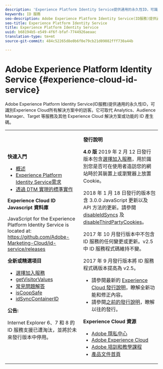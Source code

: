 ```yaml
---
description: 'Experience Platform Identity Service提供通用的永久性ID，可識別Experience Cloud所有解決方案中的訪客。 '
keywords: ID 服務
seo-description: Adobe Experience Platform Identity Service(ID服務)提供通用的永久性ID，可識別Experience Cloud所有解決方案中的訪客。它可取代 Analytics、Audience Manager、Target 等服務及其他 Experience Cloud 解決方案或功能的 ID 產生碼。
seo-title: Experience Platform Identity Service
title: Experience Platform Identity Service
uuid: b68194b5-e549-4f6f-bfaf-7744926aeaac
translation-type: tm+mt
source-git-commit: 484c52265d8e0b6f0e79cb21d09082fff730a44b

---
```



# Adobe Experience Platform Identity Service {#experience-cloud-id-service}

Adobe Experience Platform Identity Service(ID服務)提供通用的永久性ID，可識別Experience Cloud所有解決方案中的訪客。它可取代 Analytics、Audience Manager、Target 等服務及其他 Experience Cloud 解決方案或功能的 ID 產生碼。

<table id="table_5E612F746A704FE095B809A013EE977F" class="simpletable"> 
 <tbody> 
  <tr> 
   <td colname="col1"> <p> <b>快速入門</b> </p> <p> 
     <ul id="ul_D5EC6A54A03F4AB595B588116A7C1296"> 
      <li id="li_845F6DE25A1241439BCDCBC00459D7EB"> <a href="introduction/overview.md" format="dita" scope="local"> 概述 </a> </li> 
      <li id="li_47F399E1D4AF4F08BD647DF01A423BA7"> <a href="reference/requirements.md" format="dita" scope="local"> Experience Platform Identity Service需求 </a> </li> 
      <li id="li_CBEEE79B45644F28A52B58DDF23DAD4F"> <a href="implementation-guides/standard.md#concept-89cd0199a9634fc48644f2d61e3d2445" format="dita" scope="local"> 透過 DTM 實現的標準實作 </a> </li> 
     </ul> </p> <p><b>Experience Cloud ID Javascript 資料庫</b> </p> <p>JavaScript for the Experience Platform Identity Service is located at: <a href="https://github.com/Adobe-Marketing-Cloud/id-service/releases" format="https" scope="external"> https://github.com/Adobe-Marketing-Cloud/id-service/releases</a> </p> <p> <b>全新或精選項目</b> </p> <p> 
     <ul id="ul_B0A25B6827734D55BB1E20D12334AC21"> 
      <li id="li_A66924F4948F4A5ABA545A89A28A6F6A"><a href="implementation-guides/opt-in-service/optin-overview.md#concept-f9b5db0d27a245fbadd3e19162319360" format="dita" scope="local">選擇加入服務</a> </li> 
      <li id="li_92D49CB788AD478EA74BCF5328CB9A14"> <a href="library/get-set/getvisitorvalues.md#reference-b8c9e17c170c4291829a792df46ce279" format="dita" scope="local"> getVisitorValues </a> </li> 
      <li id="li_9E512C6DD15C46C3ABD06ACD60D97E4A"> <a href="faq-intro/faq-intro.md" format="dita" scope="local"> 常見問題解答 </a> </li> 
      <li id="li_B28082F3D075413D89E5AFB718657E17"> <a href="library/function-vars/coopsafe.md#reference-7fbed36f38a048d1a5883c53d430ddf4" format="dita" scope="local"> isCoopSafe </a> </li> 
      <li id="li_7744A4898EA542B9BF009D2066810050"> <a href="library/function-vars/idsyncontainerid.md#reference-5cfbed2240fa4def90f535f017a36015" format="dita" scope="local"> idSyncContainerID </a> </li> 
     </ul> </p> 
    <draft-comment> 
     <p> <b>公告:</b> </p> 
     <p> <p>Internet Explorer 6、7 和 8 的 ID 服務支援已遭淘汰，並將於未來發行版本中停用。 </p> </p> 
    </draft-comment> </td> 
   <td colname="col2"> <p> <b>發行說明</b> </p> <p><b>4.0 版</b> 2019 年 2 月 12 日發行版本包含<a href="implementation-guides/opt-in-service/optin-overview.md#concept-f9b5db0d27a245fbadd3e19162319360" format="dita" scope="local">選擇加入服務</a>，用於識別您是否可在使用者造訪您的網站時於其裝置上或瀏覽器上放置 Cookie。 </p> <p>2018 年 1 月 18 日發行的版本包含 3.0.0 JavaScript 更新以及 API 方法的更新。請參閱<a href="library/function-vars/disableidsync.md#reference-589d6b489ac64eddb5a7ff758945e414" format="dita" scope="local"> disableIdSyncs</a> 及 <a href="library/function-vars/disable-cookies.md#reference-2dd2d60d12f34f0b98bbb5606b3734cc" format="dita" scope="local"> disableThirdPartyCookies</a>。 </p> 
    <draft-comment> 
     <p>2017 年 10 月發行版本中不包含 ID 服務的任何變更或更新。v2.5 中 ID 服務程式碼維持不變。 </p> 
    </draft-comment> 
    <draft-comment> 
     <p> 2017 年 9 月發行版本將 ID 服務程式碼版本提高為 v2.5。 </p> 
    </draft-comment> <p> 
     <ul id="ul_4F06F170F214492780C7D25A069F799F"> 
      <li id="li_45A7CD556FE44F4DAB035C736A058F36"> 請參閱最新的 <a href="https://marketing.adobe.com/resources/help/en_US/whatsnew/" format="https" scope="external">Experience Cloud 發行說明</a>，瞭解全新功能和修正內容。 </li> 
      <li id="li_10CC4FBFEFC947CA9AD15F52D9715257">請參閱<a href="https://marketing-stage.adobe.com/resources/help/en_US/whatsnew/c_legacy_releases.html" format="html" scope="external">之前的發行說明</a>，瞭解以往的發行。 </li> 
     </ul> </p> <p> <b>Experience Cloud 資源</b> </p> <p> 
     <ul id="ul_E30EC96BDC624B5591F0470D430B7F41"> 
      <li id="li_F3A5CCFAE0F247CEB41A03CA8E03106B"> <a href="http://www.adobe.com/privacy.html" format="http" scope="external"> Adobe 隱私中心</a> </li> 
      <li id="li_A54C1EB170EA4B8FA6A81B90AB0C39DD"> <a href="http://www.adobe.com/marketing-cloud.html" scope="external" format="http"> Adobe Experience Cloud</a> </li> 
      <li id="li_1938F7044F544481A6CC0F45CC22B80A"> <a href="http://helpx.adobe.com/learning.html?promoid=KAUDK" scope="external" format="http"> Adobe 培訓和教學課程</a> </li> 
      <li id="li_C71459E0D1464C05B8B9387C43541F17"> <a href="https://marketing.adobe.com/resources/help/en_US/home/index.html" scope="external" format="https"> 產品文件首頁</a> </li> 
     </ul> </p> </td> 
  </tr> 
 </tbody> 
</table>

